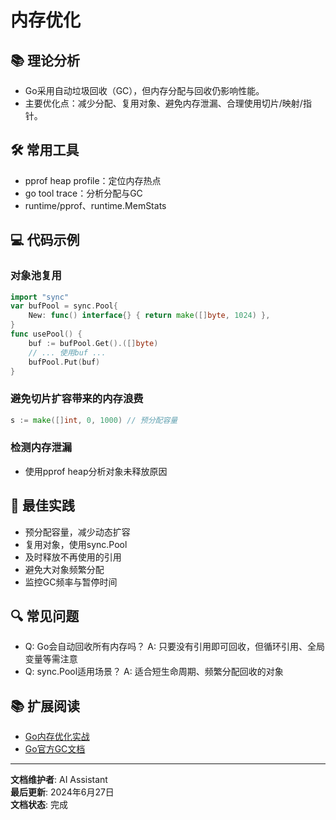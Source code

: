 # 内存优化

## 📚 **理论分析**

- Go采用自动垃圾回收（GC），但内存分配与回收仍影响性能。
- 主要优化点：减少分配、复用对象、避免内存泄漏、合理使用切片/映射/指针。

## 🛠️ **常用工具**

- pprof heap profile：定位内存热点
- go tool trace：分析分配与GC
- runtime/pprof、runtime.MemStats

## 💻 **代码示例**

### **对象池复用**

```go
import "sync"
var bufPool = sync.Pool{
    New: func() interface{} { return make([]byte, 1024) },
}
func usePool() {
    buf := bufPool.Get().([]byte)
    // ... 使用buf ...
    bufPool.Put(buf)
}
```

### **避免切片扩容带来的内存浪费**

```go
s := make([]int, 0, 1000) // 预分配容量
```

### **检测内存泄漏**

- 使用pprof heap分析对象未释放原因

## 🎯 **最佳实践**

- 预分配容量，减少动态扩容
- 复用对象，使用sync.Pool
- 及时释放不再使用的引用
- 避免大对象频繁分配
- 监控GC频率与暂停时间

## 🔍 **常见问题**

- Q: Go会自动回收所有内存吗？
  A: 只要没有引用即可回收，但循环引用、全局变量等需注意
- Q: sync.Pool适用场景？
  A: 适合短生命周期、频繁分配回收的对象

## 📚 **扩展阅读**

- [Go内存优化实战](https://geektutu.com/post/hpg-golang-gc.html)
- [Go官方GC文档](https://golang.org/doc/gc-guide)

---

**文档维护者**: AI Assistant  
**最后更新**: 2024年6月27日  
**文档状态**: 完成
